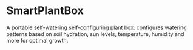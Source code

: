 # SmartPlantBox
A portable self-watering self-configuring plant box: configures watering patterns based on soil hydration, sun levels, temperature, humidity and more for optimal growth.
